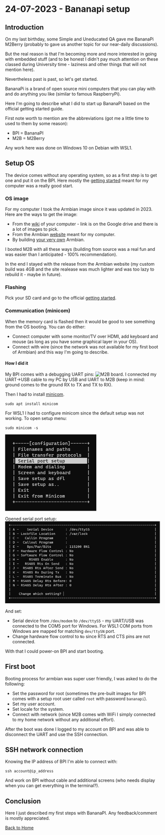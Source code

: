 # 24-07-2023 - Bananapi setup

## Introduction

On my last birthday, some Simple and Uneducated QA gave me
BananaPi M2Berry (probably to gave us another topic for our near-daily discussions).

But the real reason is that I'm becoming more and more interested in going with embedded stuff (and to be honest I didn't pay much attention on these classed during University time - laziness and other things that will not mention here).

Nevertheless past is past, so let's get started.

BananaPi is a brand of open source mini computers that you can play with and do 
anything you like (similar to famous RaspberryPi).

Here I'm going to describe what I did to start up BananaPi based on the official getting started guide.

First note worth to mention are the abbreviations (got me a little time to used to them by some reason):
* BPI = BananaPI
* M2B = M2Berry

Any work here was done on Windows 10 on Debian with WSL1.

## Setup OS

The device comes without any operating system, so as a first step is to get one and put it on the BPI. Here mostly the [getting started](https://wiki.banana-pi.org/Getting_Started_with_M2_Ultra_%26_Berry) meant for my computer was a really good start.

### OS image

For my computer I took the Armbian image since it was updated in 2023. Here are the ways to get the image:
* From the [wiki](https://wiki.banana-pi.org/Banana_Pi_BPI-M2_Berry#Armbian) of your computer - link is on the Google drive and there is a lot of images to pick.
* From the Armbian [website](https://www.armbian.com/bananapi-m2u/) meant for my computer.
* By building [your very own](https://docs.armbian.com/Developer-Guide_Build-Preparation/) Armbian.

I booted M2B with all these ways (building from source was a real fun and was easier than I anticipated - 100% recommendation).

In the end I stayed with the release from the Armbian website (my custom build was 4GB and the site realease was much lighter and was too lazy to rebuild it - maybe in future).

### Flashing

Pick your SD card and go to the official [getting started](https://wiki.banana-pi.org/Getting_Started_with_M2_Ultra_%26_Berry).

### Communication (minicom)

When the memory card is flashed then it would be good to see something from the OS booting. You can do either:
* Connect computer with some monitor/TV over HDMI, add keyboard and mouse (as long as you have some graphical layer in your OS).
* Connect with wire (since the network was not available for my first boot of Armbian) and this way I'm going to describe.

#### How I did it

My BPI comes with a debugging UART pins: ![M2B board](https://wiki.banana-pi.org/images/c/ce/M2ubinterface.jpg). I connected my UART->USB cable to my PC by USB and UART to M2B (keep in mind: ground comes to the ground RX to TX and TX to RX).

Then I had to install [minicom](https://wiki.emacinc.com/wiki/Getting_Started_With_Minicom).

```
sudo apt install minicom
```

For WSL1 I had to configure minicom since the default setup was not working. To open setup menu:
```
sudo minicom -s
```

![setup-menu](./img/minicom-setup.png)

Opened serial port setup:
![serial-setup-menu](./img/minicom-serial-setup.png)

And set:
* Serial device from `/dev/modem` to `/dev/ttyS5` - my UART/USB was connected to the COM5 port for Windows. For WSL1 COM ports from Windows are mapped for matching `dev/ttySN` port.
* Change hardware flow control to `No` since RTS and CTS pins are not connected.

With that I could power-on BPI and start booting.

## First boot

Booting process for armbian was super user friendly, I was asked to do the following:
* Set the password for root (sometimes the pre-built images for BPI comes with a setup root user called `root` with password `bananapi`).
* Set my user account.
* Set locale for the system.
* Connect with network (since M2B comes with WiFi I simply connected to my home network without any additional effort).

After the boot was done I logged to my account on BPI and was able to disconnect the UART and use the SSH connection.

## SSH network connection

Knowing the IP address of BPI I'm able to connect with:
```
ssh account@ip_address
```
And work on BPI without cable and additional screens (who needs display when you can get everything in the terminal?).

## Conclusion

Here I just described my first steps with BananaPI. Any feedback/comment is mostly appreciated.

[Back to Home](../README.md)